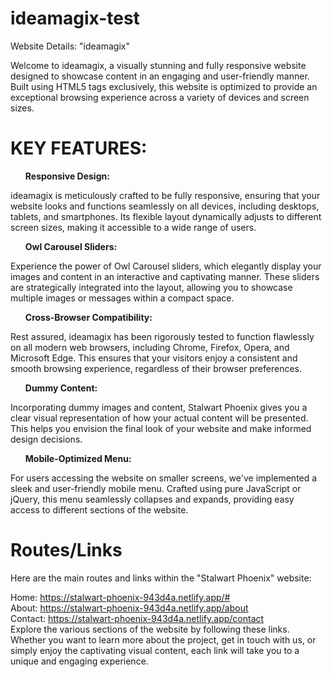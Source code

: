 # ideamagix-test
Website Details: "ideamagix"

Welcome to ideamagix, a visually stunning and fully responsive website designed to showcase content 
in an engaging and user-friendly manner. Built using HTML5 tags exclusively, this website is optimized to 
provide an exceptional browsing experience across a variety of devices and screen sizes.

<h1>KEY FEATURES:</h1>
<strong><ul>Responsive Design:</ul></strong>
ideamagix is meticulously crafted to be fully responsive, ensuring that your website looks and functions seamlessly on all devices, 
including desktops, tablets, and smartphones. Its flexible layout dynamically adjusts to different screen sizes, making it accessible to a wide range of users.

<strong><ul>Owl Carousel Sliders:</ul></strong>
Experience the power of Owl Carousel sliders, which elegantly display your images and content in an interactive and captivating manner. 
These sliders are strategically integrated into the layout, allowing you to showcase multiple images or messages within a compact space.

<strong><ul>Cross-Browser Compatibility:</ul></strong>
Rest assured, ideamagix has been rigorously tested to function flawlessly on all modern web browsers, including Chrome, Firefox, Opera, and Microsoft Edge. This ensures that your visitors enjoy a consistent and smooth browsing experience, regardless of their browser preferences.

<strong><ul>Dummy Content:</ul></strong>
Incorporating dummy images and content, Stalwart Phoenix gives you a clear visual representation of how your actual content will be presented. This helps you envision the final look of your website and make informed design decisions.

<strong><ul>Mobile-Optimized Menu:</ul></strong>
For users accessing the website on smaller screens, we've implemented a sleek and user-friendly mobile menu. Crafted using pure JavaScript or jQuery, this menu seamlessly collapses and expands, providing easy access to different sections of the website.

<h1>Routes/Links</h1>

Here are the main routes and links within the "Stalwart Phoenix" website:

Home: https://stalwart-phoenix-943d4a.netlify.app/#<br>
About: https://stalwart-phoenix-943d4a.netlify.app/about<br>
Contact: https://stalwart-phoenix-943d4a.netlify.app/contact<br>
Explore the various sections of the website by following these links. Whether you want to learn more about the project, get in touch with us, or simply enjoy the captivating visual content, each link will take you to a unique and engaging experience.
